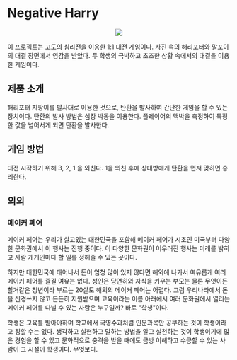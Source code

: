 # Negative Harry

<div align="center">
  <img src="https://user-images.githubusercontent.com/48713654/69543384-d63a9880-0fd0-11ea-90de-ccd8b5a4a00a.png">
  </br>
</div>

이 프로젝트는 고도의 심리전을 이용한 1:1 대전 게임이다. 
사진 속의 해리포터와 말포이의 대결 장면에서 영감을 받았다. 
두 학생의 극박하고 초조한 상황 속에서의 대결을 이용한 게임이다. 

## 제품 소개

해리포터 지팡이를 발사대로 이용한 것으로, 탄환을 발사하여 간단한 게임을 할 수 있는 장치이다.
탄환의 발사 방법은 심장 박동을 이용한다. 플레이어의 맥박을 측정하여 특정한 값을 넘어서게 되면 탄환을 발사한다.

## 게임 방법

대전 시작하기 위해 3, 2, 1 을 외친다. 1을 외친 후에 상대방에게 탄환을 먼저 맞히면 승리한다.

## 의의
### 메이커 페어
메이커 페어는 우리가 살고있는 대한민국을 포함해 메이커 페어가 시초인 미국부터 다양한 문화권에서 이 행사는 진행 중이다. 이 다양한 문화권이 어우러진 행사는 미래를 밝히고 사람 개개인마다 할 일를 정해줄 수 있는 곳이다.


하지만 대한민국에 태어나서 돈이 엄청 많이 있지 않다면 해외에 나가서 여유롭게 여러 메이커 페어를 즐길 여유는 없다. 성인은 당연히와 자식을 키우는 부모는 물론 무엇이든 할거같은 청년이라 부르는 20살도 해외의 메이커 페어는 어렵다. 그럼 우리나라에서 돈을 신경쓰지 않고 든든히 지원받으며 교육이라는 이름 아래에서 여러 문화권에서 열리는 메이커 페어를 다닐 수 있는 사람은 누구일까? 바로 "학생"이다.


학생은 교육틀 받아야하며 학교에서 국영수과처럼 인문과목만 공부하는 것이 학생이라고 칭할 수는 없다. 생각하고 실현하고 말하는 방법을 알고 실천하는 것이 학생이기에 많은 경험을 할 수 있고 문화적으로 충격을 받을 때에도 금방 이해하고 수긍할 수 있는 사람이 그 시절이 학생이다. 무엇보다.
